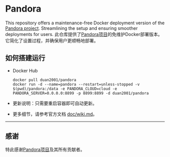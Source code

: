 # Pandora
This repository offers a maintenance-free Docker deployment version of the [Pandora project](https://github.com/zhile-io/pandora). Streamlining the setup and ensuring smoother deployments for users.
此仓库提供了[Pandora项目](https://github.com/zhile-io/pandora)的免维护Docker部署版本。它简化了设置过程，并确保用户更顺畅地部署。

## 如何搭建运行
* Docker Hub

  ```shell
  docker pull duan2001/pandora
  docker run -d --name=pandora --restart=unless-stopped -v $(pwd)/pandora:/data -e PANDORA_CLOUD=cloud -e PANDORA_SERVER=0.0.0.0:8899 -p 8899:8899 -d duan2001/pandora
  ```

* 更新说明：只需要重启容器即可自动更新。
* 更多细节，请参考官方文档 [doc/wiki.md](https://github.com/zhile-io/pandora/blob/master/doc/wiki.md)。

---

## 感谢
特此感谢[Pandora项目](https://github.com/zhile-io/pandora)及其所有贡献者。
